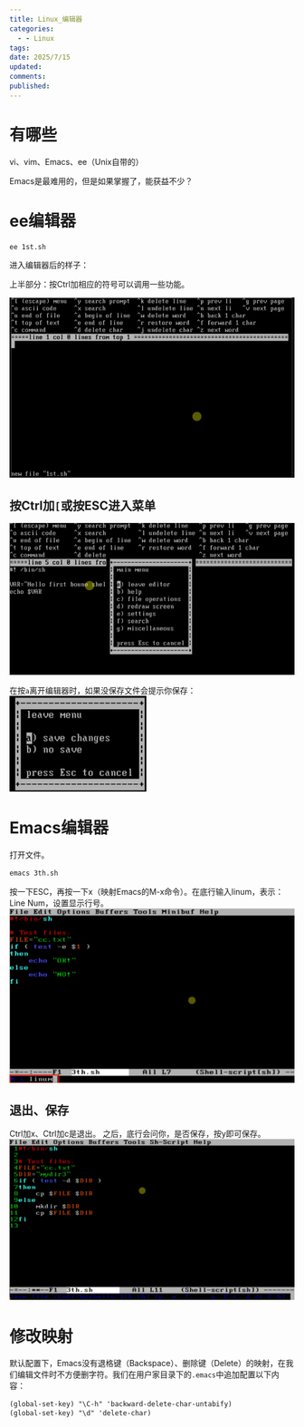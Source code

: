 ```yaml
---
title: Linux_编辑器
categories:
  - - Linux
tags: 
date: 2025/7/15
updated: 
comments: 
published:
---
```


# 有哪些
vi、vim、Emacs、ee（Unix自带的）

Emacs是最难用的，但是如果掌握了，能获益不少？
# ee编辑器
```shell
ee 1st.sh
```
进入编辑器后的样子：

上半部分：按Ctrl加相应的符号可以调用一些功能。

![](../../images/Linux_编辑器/image-20250715235658871.png)

## 按Ctrl加`[`或按ESC进入菜单
![](../../images/Linux_编辑器/image-20250716000216760.png)

在按`a`离开编辑器时，如果没保存文件会提示你保存：
![](../../images/Linux_编辑器/image-20250716000318642.png)

# Emacs编辑器
打开文件。

```sh
emacs 3th.sh
```

按一下ESC，再按一下x（映射Emacs的M-x命令）。在底行输入linum，表示：Line Num，设置显示行号。
![](../../images/Linux_编辑器/image-20250716182031711.png)


## 退出、保存
Ctrl加x、Ctrl加c是退出。
之后，底行会问你，是否保存，按y即可保存。
![](../../images/Linux_编辑器/image-20250716185429960.png)

# 修改映射
默认配置下，Emacs没有退格键（Backspace）、删除键（Delete）的映射，在我们编辑文件时不方便删字符。我们在用户家目录下的`.emacs`中追加配置以下内容：
```
(global-set-key) "\C-h" 'backward-delete-char-untabify)
(global-set-key) "\d" 'delete-char)
```
